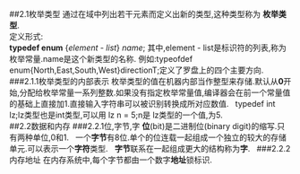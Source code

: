##2.1枚举类型
通过在域中列出若干元素而定义出新的类型,这种类型称为 **枚举类型**.  
定义形式:  
**typedef enum** {_element_ - _list_} _name_;
其中,element - list是标识符的列表,称为枚举常量.name是这个新类型的名称.
例如:typeofdef enum{North,East,South,West}directionT;定义了罗盘上的四个主要方向.  
###2.1.1枚举类型的内部表示
枚举类型的值在机器内部当作整型来存储.默认从**0**开始,分配给枚举常量一系列整数.如果没有指定枚举常量值,编译器会在前一个常量值的基础上直接加1.直接输入字符串可以被识别转换成所对应数值.  
typedef int lz;lz类型也是int类型,可以用 lz n = 5;n是 lz类型的一个值,为5.  
##2.2数据和内存
###2.2.1位,字节,字
**位**(bit)是二进制位(binary digit)的缩写.只有两种单位,0和1.  
一个**字节**有8位.单个的位连载一起组成一个独立的较大的存储单元.可以表示一个**字符**类型.  
**字节**联系在一起组成更大的结构称为**字**.  
###2.2.2内存地址
在内存系统中,每个字节都由一个数字**地址**锁标识.
